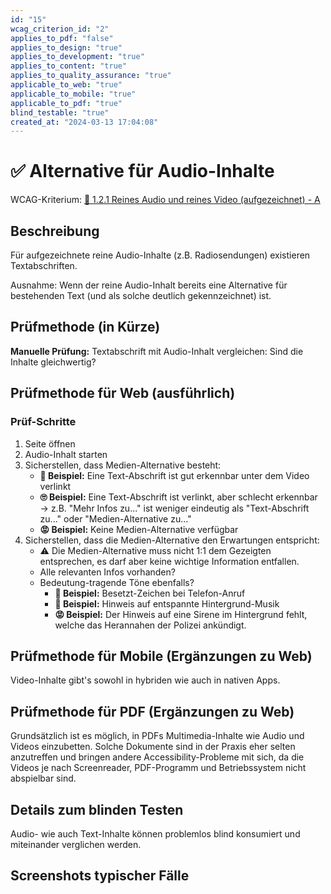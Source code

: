 ```yaml
---
id: "15"
wcag_criterion_id: "2"
applies_to_pdf: "false"
applies_to_design: "true"
applies_to_development: "true"
applies_to_content: "true"
applies_to_quality_assurance: "true"
applicable_to_web: "true"
applicable_to_mobile: "true"
applicable_to_pdf: "true"
blind_testable: "true"
created_at: "2024-03-13 17:04:08"
---
```


# ✅ Alternative für Audio-Inhalte

WCAG-Kriterium: [📜 1.2.1 Reines Audio und reines Video (aufgezeichnet) - A](..)

## Beschreibung

Für aufgezeichnete reine Audio-Inhalte (z.B. Radiosendungen) existieren Textabschriften.

Ausnahme: Wenn der reine Audio-Inhalt bereits eine Alternative für bestehenden Text (und als solche deutlich gekennzeichnet) ist.

## Prüfmethode (in Kürze)

**Manuelle Prüfung:** Textabschrift mit Audio-Inhalt vergleichen: Sind die Inhalte gleichwertig?

## Prüfmethode für Web (ausführlich)

### Prüf-Schritte

1. Seite öffnen
1. Audio-Inhalt starten
1. Sicherstellen, dass Medien-Alternative besteht:
    - **🙂 Beispiel:** Eine Text-Abschrift ist gut erkennbar unter dem Video verlinkt
    - **🙄 Beispiel:** Eine Text-Abschrift ist verlinkt, aber schlecht erkennbar → z.B. "Mehr Infos zu..." ist weniger eindeutig als "Text-Abschrift zu..." oder "Medien-Alternative zu..."
    - **😡 Beispiel:** Keine Medien-Alternative verfügbar
1. Sicherstellen, dass die Medien-Alternative den Erwartungen entspricht:
    - ⚠️ Die Medien-Alternative muss nicht 1:1 dem Gezeigten entsprechen, es darf aber keine wichtige Information entfallen.
    - Alle relevanten Infos vorhanden?
    - Bedeutung-tragende Töne ebenfalls?
        - **🙂 Beispiel:** Besetzt-Zeichen bei Telefon-Anruf
        - **🙂 Beispiel:** Hinweis auf entspannte Hintergrund-Musik
        - **😡 Beispiel:** Der Hinweis auf eine Sirene im Hintergrund fehlt, welche das Herannahen der Polizei ankündigt.

## Prüfmethode für Mobile (Ergänzungen zu Web)

Video-Inhalte gibt's sowohl in hybriden wie auch in nativen Apps.

## Prüfmethode für PDF (Ergänzungen zu Web)

Grundsätzlich ist es möglich, in PDFs Multimedia-Inhalte wie Audio und Videos einzubetten. Solche Dokumente sind in der Praxis eher selten anzutreffen und bringen andere Accessibility-Probleme mit sich, da die Videos je nach Screenreader, PDF-Programm und Betriebssystem nicht abspielbar sind.

## Details zum blinden Testen

Audio- wie auch Text-Inhalte können problemlos blind konsumiert und miteinander verglichen werden.

## Screenshots typischer Fälle

